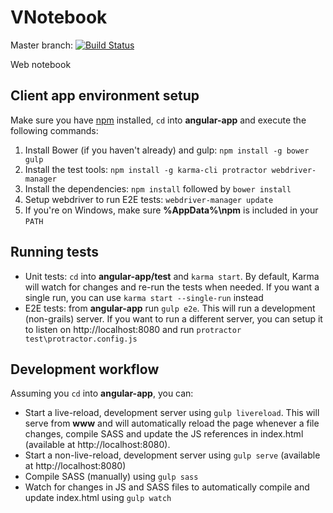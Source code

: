# VNotebook

Master branch: [![Build Status](https://travis-ci.org/VNotebook/VNotebook.svg?branch=master)](https://travis-ci.org/VNotebook/VNotebook)

Web notebook

## Client app environment setup

Make sure you have [npm](https://docs.npmjs.com/getting-started/what-is-npm) installed, `cd` into **angular-app** and execute the following commands:

1. Install Bower (if you haven't already) and gulp: `npm install -g bower gulp`
2. Install the test tools: `npm install -g karma-cli protractor webdriver-manager`
3. Install the dependencies: `npm install` followed by `bower install`
4. Setup webdriver to run E2E tests: `webdriver-manager update`
5. If you're on Windows, make sure **%AppData%\npm** is included in your `PATH`

## Running tests

* Unit tests: `cd` into **angular-app/test** and `karma start`. By default, Karma will watch for changes and re-run the tests when needed.
If you want a single run, you can use `karma start --single-run` instead
* E2E tests: from  **angular-app** run `gulp e2e`. This will run a development (non-grails) server. If you want to run a different server, you can setup it to listen on http://localhost:8080 and run `protractor test\protractor.config.js`

## Development workflow

Assuming you `cd` into **angular-app**, you can:
* Start a live-reload, development server using `gulp livereload`. This will serve from **www** and will automatically reload the page whenever a file changes, compile SASS and update the JS references in index.html (available at http://localhost:8080).
* Start a non-live-reload, development server using `gulp serve` (available at http://localhost:8080)
* Compile SASS (manually) using `gulp sass`
* Watch for changes in JS and SASS files to automatically compile and update index.html using `gulp watch`
